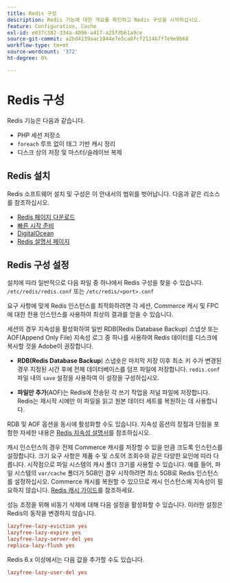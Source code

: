 ```yaml
---
title: Redis 구성
description: Redis 기능에 대한 개요를 확인하고 Redis 구성을 시작하십시오.
feature: Configuration, Cache
exl-id: e037c382-334a-4096-a417-a25fdb61a9ce
source-git-commit: a2bd4139aac1044e7e5ca8fcf2114b7f7e9e9b68
workflow-type: tm+mt
source-wordcount: '372'
ht-degree: 0%

---
```


# Redis 구성

Redis 기능은 다음과 같습니다.

- PHP 세션 저장소
- `foreach` 루프 없이 태그 기반 캐시 정리
- 디스크 상의 저장 및 마스터/슬레이브 복제

## Redis 설치

Redis 소프트웨어 설치 및 구성은 이 안내서의 범위를 벗어납니다. 다음과 같은 리소스를 참조하십시오.

- [Redis 페이지 다운로드](https://redis.io/download)
- [빠른 시작 준비](https://redis.io/docs/getting-started/)
- [DigitalOcean](https://www.digitalocean.com/community/tutorials/how-to-install-and-use-redis)
- [Redis 설명서 페이지](https://redis.io/docs)

## Redis 구성 설정

설치에 따라 일반적으로 다음 파일 중 하나에서 Redis 구성을 찾을 수 있습니다. `/etc/redis/redis.conf` 또는 `/etc/redis/<port>.conf`

요구 사항에 맞게 Redis 인스턴스를 최적화하려면 각 세션, Commerce 캐시 및 FPC에 대한 전용 인스턴스를 사용하여 최상의 결과를 얻을 수 있습니다.

세션의 경우 지속성을 활성화하여 일반 RDB(Redis Database Backup) 스냅샷 또는 AOF(Append Only File) 지속성 로그 중 하나를 사용하여 Redis 데이터를 디스크에 복사할 것을 Adobe이 권장합니다.

- **RDB(Redis Database Backup**) 스냅숏은 마지막 저장 이후 최소 키 수가 변경된 경우 지정된 시간 후에 전체 데이터베이스를 덤프 파일에 저장합니다. `redis.conf` 파일 내의 `save` 설정을 사용하여 이 설정을 구성하십시오.

- **파일만 추가**(AOF)는 Redis에 전송된 각 쓰기 작업을 저널 파일에 저장합니다. Redis는 재시작 시에만 이 파일을 읽고 원본 데이터 세트를 복원하는 데 사용합니다.

RDB 및 AOF 옵션을 동시에 활성화할 수도 있습니다. 지속성 옵션의 장점과 단점을 포함한 자세한 내용은 [Redis 지속성 설명서](https://redis.io/topics/persistence)를 참조하십시오.

캐시 인스턴스의 경우 전체 Commerce 캐시를 저장할 수 있을 만큼 크도록 인스턴스를 설정합니다. 크기 요구 사항은 제품 수 및 스토어 조회수와 같은 다양한 요인에 따라 다릅니다. 시작점으로 파일 시스템의 캐시 폴더 크기를 사용할 수 있습니다. 예를 들어, 파일 시스템의 `var/cache` 폴더가 5GB인 경우 시작하려면 최소 5GB로 Redis 인스턴스를 설정하십시오. Commerce 캐시를 복원할 수 있으므로 캐시 인스턴스에 지속성이 필요하지 않습니다. [Redis 캐시 가이드](https://redis.io/docs/manual/eviction/)를 참조하세요.

성능 조정을 위해 비동기 삭제에 대해 다음 설정을 활성화할 수 있습니다. 이러한 설정은 Redis의 동작을 변경하지 않습니다.

```ini
lazyfree-lazy-eviction yes
lazyfree-lazy-expire yes
lazyfree-lazy-server-del yes
replica-lazy-flush yes
```

Redis 6.x 이상에서는 다음 값을 추가할 수도 있습니다.

```ini
lazyfree-lazy-user-del yes
```
